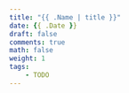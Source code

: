```yaml
---
title: "{{ .Name | title }}"
date: {{ .Date }}
draft: false
comments: true
math: false
weight: 1
tags:
    - TODO
---
```


